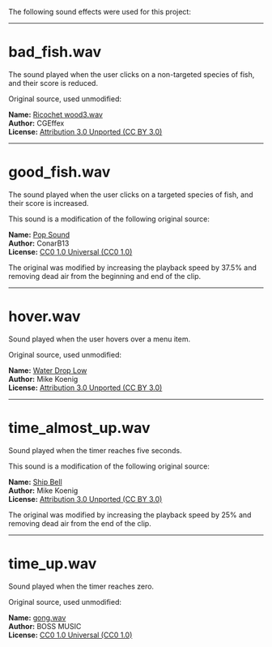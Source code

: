 
The following sound effects were used for this project:

---

# bad_fish.wav

The sound played when the user clicks on a non-targeted species of fish, and their score is reduced.

Original source, used unmodified:

**Name:** [Ricochet wood3.wav](http://freesound.org/people/CGEffex/sounds/96636)  
**Author:** CGEffex  
**License:** [Attribution 3.0 Unported (CC BY 3.0)](https://creativecommons.org/licenses/by/3.0/)

---

# good_fish.wav

The sound played when the user clicks on a targeted species of fish, and their score is increased.

This sound is a modification of the following original source:

**Name:** [Pop Sound](https://freesound.org/people/ConarB13/sounds/401542/)  
**Author:** ConarB13  
**License:** [CC0 1.0 Universal (CC0 1.0)](http://creativecommons.org/publicdomain/zero/1.0/)

The original was modified by increasing the playback speed by 37.5% and removing dead air from the beginning and end of the clip.

---

# hover.wav

Sound played when the user hovers over a menu item.

Original source, used unmodified:

**Name:** [Water Drop Low](http://soundbible.com/1139-Water-Drop-Low.html)  
**Author:** Mike Koenig  
**License:** [Attribution 3.0 Unported (CC BY 3.0)](https://creativecommons.org/licenses/by/3.0/)

---

# time_almost_up.wav

Sound played when the timer reaches five seconds.

This sound is a modification of the following original source:

**Name:** [Ship Bell](http://soundbible.com/1746-Ship-Bell.html)  
**Author:** Mike Koenig  
**License:** [Attribution 3.0 Unported (CC BY 3.0)](https://creativecommons.org/licenses/by/3.0/)

The original was modified by increasing the playback speed by 25% and removing dead air from the end of the clip.

---

# time_up.wav

Sound played when the timer reaches zero.

Original source, used unmodified:

**Name:** [gong.wav](http://freesound.org/people/BOSS%20MUSIC/sounds/121800/)  
**Author:** BOSS MUSIC  
**License:** [CC0 1.0 Universal (CC0 1.0)](http://creativecommons.org/publicdomain/zero/1.0/)

